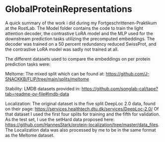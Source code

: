 # GlobalProteinRepresentations

A quick summary of the work i did during my Fortgeschrittenen-Praktikum at the RostLab. The Model folder contains the code to train the light attention decoder, the contrastive LoRA model and the MLP used for the downstream prediction tasks utilizing the precomputed embeddings. The decoder was trained on a 50 percent redundancy reduced SwissProt, and the contrastive LoRA model was sadly not trained at all. 

The different datasets used to compare the embeddings on per protein prediction tasks were:

Meltome: The mixed split which can be found at: https://github.com/J-SNACKKB/FLIP/tree/main/splits/meltome 

Stability: LMDB datasets provided in: https://github.com/songlab-cal/tape?tab=readme-ov-file#lmdb-data 

Localization: The original dataset is the five split DeepLoc 2.0 data, found on their page: https://services.healthtech.dtu.dk/services/DeepLoc-2.0/ 
              Of that dataset I used the first four splits for training and the fifth for validation. As the test set, I use the setHard data
              proposed here: https://github.com/HannesStark/protein-localization/tree/master/data_files. The Localization data was also processed by me to be in the same format
              as the Meltome dataset.
